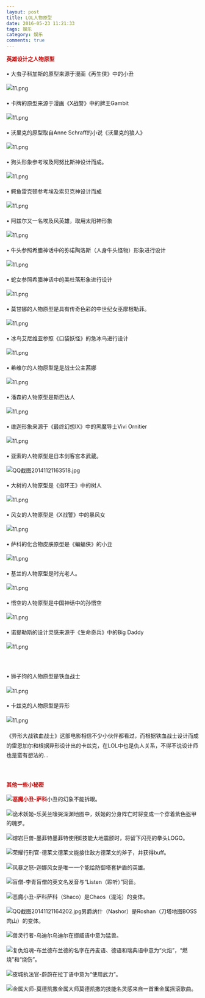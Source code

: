 ```yaml
---
layout: post
title: LOL人物原型
date: 2016-05-23 11:21:33
tags: 娱乐
category: 娱乐
comments: true
---
```



<p style="line-height:1.75em;text-indent:0em;"><strong><span style="color:#c00000;">英雄设计之人物原型</span></strong></p><p style="line-height:1.75em;text-indent:0em;">• 大虫子科加斯的原型来源于漫画《再生侠》中的小丑</p><p style="line-height:1.75em;text-indent:0em;"><img src="http://pic.anzogame.com/lol/news/20141121/14165576998833.png" title="11.png"><br></p><p style="line-height:1.75em;text-indent:0em;">• 卡牌的原型来源于漫画《X战警》中的牌王Gambit<br></p><p style="line-height:1.75em;text-indent:0em;"><img src="http://pic.anzogame.com/lol/news/20141121/14165578064533.png" title="11.png"><br></p><p style="line-height:1.75em;text-indent:0em;">• 沃里克的原型取自Anne Schraff的小说《沃里克的狼人》<br></p><p style="line-height:1.75em;text-indent:0em;"><img src="http://pic.anzogame.com/lol/news/20141121/14165577818100.png" title="11.png"><br></p><p style="line-height:1.75em;text-indent:0em;">• 狗头形象参考埃及阿努比斯神设计而成。<br></p><p style="line-height:1.75em;text-indent:0em;"><img src="http://pic.anzogame.com/lol/news/20141121/14165578632445.png" title="11.png"><br></p><p style="line-height:1.75em;text-indent:0em;">• 鳄鱼雷克顿参考埃及索贝克神设计而成<br></p><p style="line-height:1.75em;text-indent:0em;"><img src="http://pic.anzogame.com/lol/news/20141121/14165579015133.png" title="11.png"><br></p><p style="line-height:1.75em;text-indent:0em;">• 阿兹尔又一名埃及风英雄，取用太阳神形象<br></p><p style="line-height:1.75em;text-indent:0em;"><img src="http://pic.anzogame.com/lol/news/20141121/14165579391278.png" title="11.png"><br></p><p style="line-height:1.75em;text-indent:0em;">• 牛头参照希腊神话中的弥诺陶洛斯（人身牛头怪物）形象进行设计<br></p><p style="line-height:1.75em;text-indent:0em;"><img src="http://pic.anzogame.com/lol/news/20141121/14165579756913.png" title="11.png"><br></p><p style="line-height:1.75em;text-indent:0em;">• 蛇女参照希腊神话中的美杜落形象进行设计<br></p><p style="line-height:1.75em;text-indent:0em;"><img src="http://pic.anzogame.com/lol/news/20141121/1416558004747.png" title="11.png"><br></p><p style="line-height:1.75em;text-indent:0em;">• 莫甘娜的人物原型是具有传奇色彩的中世纪女巫摩根勒菲。<br></p><p style="line-height:1.75em;text-indent:0em;"><img src="http://pic.anzogame.com/lol/news/20141121/14165580367395.png" title="11.png"><br></p><p style="line-height:1.75em;text-indent:0em;">• 冰鸟艾尼维亚参照《口袋妖怪》的急冰鸟进行设计<br></p><p style="line-height:1.75em;text-indent:0em;"><img src="http://pic.anzogame.com/lol/news/20141121/14165580711482.png" title="11.png"><br></p><p style="line-height:1.75em;text-indent:0em;">• 希维尔的人物原型是是战士公主茜娜<br></p><p style="line-height:1.75em;text-indent:0em;"><img src="http://pic.anzogame.com/lol/news/20141121/1416558105334.png" title="11.png"><br></p><p style="line-height:1.75em;text-indent:0em;">• 潘森的人物原型是斯巴达人<br></p><p style="line-height:1.75em;text-indent:0em;"><img src="http://pic.anzogame.com/lol/news/20141121/1416558136900.png" title="11.png"><br></p><p style="line-height:1.75em;text-indent:0em;">• 维迦形象来源于《最终幻想IX》中的黑魔导士Vivi Ornitier <br></p><p style="line-height:1.75em;text-indent:0em;"><img src="http://pic.anzogame.com/lol/news/20141121/14165581686415.png" title="11.png"><br></p><p style="line-height:1.75em;text-indent:0em;">• 亚索的人物原型是日本剑客宫本武蔵。<br></p><p style="line-height:1.75em;text-indent:0em;"><img src="http://pic.anzogame.com/lol/news/20141121/14165589517735_org.jpg" title="QQ截图20141121163518.jpg"><br></p><p style="line-height:1.75em;text-indent:0em;">• 大树的人物原型是《指环王》中的树人<br></p><p style="line-height:1.75em;text-indent:0em;"><img src="http://pic.anzogame.com/lol/news/20141121/14165583206564.png" title="11.png"><br></p><p style="line-height:1.75em;text-indent:0em;">• 风女的人物原型是《X战警》中的暴风女<br></p><p style="line-height:1.75em;text-indent:0em;"><img src="http://pic.anzogame.com/lol/news/20141121/14165583533526.png" title="11.png"><br></p><p style="line-height:1.75em;text-indent:0em;">• 萨科的化合物皮肤原型是《蝙蝠侠》的小丑<br></p><p style="line-height:1.75em;text-indent:0em;"><img src="http://pic.anzogame.com/lol/news/20141121/14165583795072.png" title="11.png"><br></p><p style="line-height:1.75em;text-indent:0em;">• 基兰的人物原型是时光老人。<br></p><p style="line-height:1.75em;text-indent:0em;"><img src="http://pic.anzogame.com/lol/news/20141121/14165584086606.png" title="11.png"><br></p><p style="line-height:1.75em;text-indent:0em;">• 悟空的人物原型是中国神话中的孙悟空<br></p><p style="line-height:1.75em;text-indent:0em;"><img src="http://pic.anzogame.com/lol/news/20141121/14165584374291.png" title="11.png"><br></p><p style="line-height:1.75em;text-indent:0em;">• 诺提勒斯的设计灵感来源于《生命奇兵》中的Big Daddy<br></p><p style="line-height:1.75em;text-indent:0em;"><img src="http://pic.anzogame.com/lol/news/20141121/1416558468283.png" title="11.png"><br></p><p style="line-height:1.75em;text-indent:0em;"><br></p><p style="text-indent:0em;line-height:1.75em;">• 狮子狗的人物原型是铁血战士<br></p><p style="text-indent:0em;line-height:1.75em;"><img src="http://pic.anzogame.com/lol/news/20141121/14165582052484.png" title="11.png"><br></p><p style="text-indent:0em;line-height:1.75em;">• 卡兹克的人物原型是异形<br></p><p style="text-indent:0em;line-height:1.75em;"><img src="http://pic.anzogame.com/lol/news/20141121/14165582434577.png" title="11.png"></p><p style="line-height:1.75em;text-indent:0em;">《异<span style="line-height:28px;">形</span>大战铁血战士》这部电影相信不少小伙伴都看过，而根据铁血战士设计而成的雷恩加尔和根据异形设计出的卡兹克，在LOL中也是仇人关系，不得不说设计师也是蛮有想法的...</p><p style="line-height:1.75em;text-indent:0em;"><br></p><p style="line-height:1.75em;text-indent:0em;"><strong><span style="color:#c00000;">其他一些小秘密</span></strong></p><p style="line-height:1.75em;text-indent:0em;"><strong><span style="color:#c00000;"><img onclick="javascript:android.showHeroDetail(91);" src="http://pic.anzogame.com/lol/roles/Shaco.jpg" title="恶魔小丑-萨科"></span></strong><span style="line-height:1.75em;text-indent:0em;">小丑的幻象不能拆眼。</span><strong><span style="color:#c00000;"><br></span></strong></p><p style="line-height:1.75em;text-indent:0em;"><span style="line-height:1.75em;text-indent:0em;"><img onclick="javascript:android.showHeroDetail(40);" src="http://pic.anzogame.com/lol/roles/Leblanc.jpg" title="诡术妖姬-乐芙兰">嚎哭深渊地图中，妖姬的分身阵亡时将变成一个穿着紫色盔甲的魄罗。</span></p><p style="line-height:1.75em;text-indent:0em;"><span style="line-height:1.75em;text-indent:0em;"><img onclick="javascript:android.showHeroDetail(63);" src="http://pic.anzogame.com/lol/roles/Malphite.jpg" title="熔岩巨兽-墨菲特">墨菲特使用E技能大地震颤时，将留下闪亮的拳头LOGO。</span><br></p><p style="line-height:1.75em;text-indent:0em;"><img onclick="javascript:android.showHeroDetail(13);" src="http://pic.anzogame.com/lol/roles/Draven.jpg" title="荣耀行刑官-德莱文">德莱文能接住敌方德莱文的斧子，并获得buff。</p><p style="line-height:1.75em;text-indent:0em;"><img onclick="javascript:android.showHeroDetail(85);" src="http://pic.anzogame.com/lol/roles/Janna.jpg" title="风暴之怒-迦娜">风女是唯一一个能给防御塔套护盾的英雄。</p><p style="line-height:1.75em;text-indent:0em;"><img onclick="javascript:android.showHeroDetail(50);" src="http://pic.anzogame.com/lol/roles/Leesin.jpg" title="盲僧-李青">盲僧的英文名发音与“Listen（聆听）”同音。</p><p style="line-height:1.75em;text-indent:0em;"><img onclick="javascript:android.showHeroDetail(91);" src="http://pic.anzogame.com/lol/roles/Shaco.jpg" title="恶魔小丑-萨科">萨科（Shaco）是Chaos（混沌）的变体。</p><p style="line-height:1.75em;text-indent:0em;"><img src="http://pic.anzogame.com/lol/news/20141121/14165593818740_org.jpg" title="QQ截图20141121164202.jpg">男爵纳什（Nashor）是Roshan（刀塔地图BOSS肉山）的变体。</p><p style="line-height:1.75em;text-indent:0em;"><img onclick="javascript:android.showHeroDetail(94);" src="http://pic.anzogame.com/lol/roles/Udyr.jpg" title="兽灵行者-乌迪尔">乌迪尔在挪威语中意为猛兽。</p><p style="line-height:1.75em;text-indent:0em;"><img onclick="javascript:android.showHeroDetail(51);" src="http://pic.anzogame.com/lol/roles/Brand.jpg" title="复仇焰魂-布兰德">布兰德的名字在丹麦语、德语和瑞典语中意为“火焰”，“燃烧”和“烧伤”。</p><p style="line-height:1.75em;text-indent:0em;"><img onclick="javascript:android.showHeroDetail(3);" src="http://pic.anzogame.com/lol/roles/Vi.jpg" title="皮城执法官-蔚">蔚在拉丁语中意为“使用武力”。</p><p style="line-height:1.75em;text-indent:0em;"><img onclick="javascript:android.showHeroDetail(99);" src="http://pic.anzogame.com/lol/roles/Mordekaiser.jpg" title="金属大师-莫德凯撒">金属大师莫德凯撒的技能名灵感来自一首重金属摇滚歌曲。</p> 
